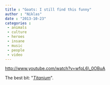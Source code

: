 ```yaml
---
title : "Goats: I still find this funny"
author : "Niklas"
date : "2013-10-23"
categories : 
 - animals
 - culture
 - heroes
 - insane
 - music
 - people
 - video
---
```


http://www.youtube.com/watch?v=wfpL6\_0OBuA

The best bit: "_[Titanium](http://youtu.be/wfpL6_0OBuA?t=3m6s)_".
